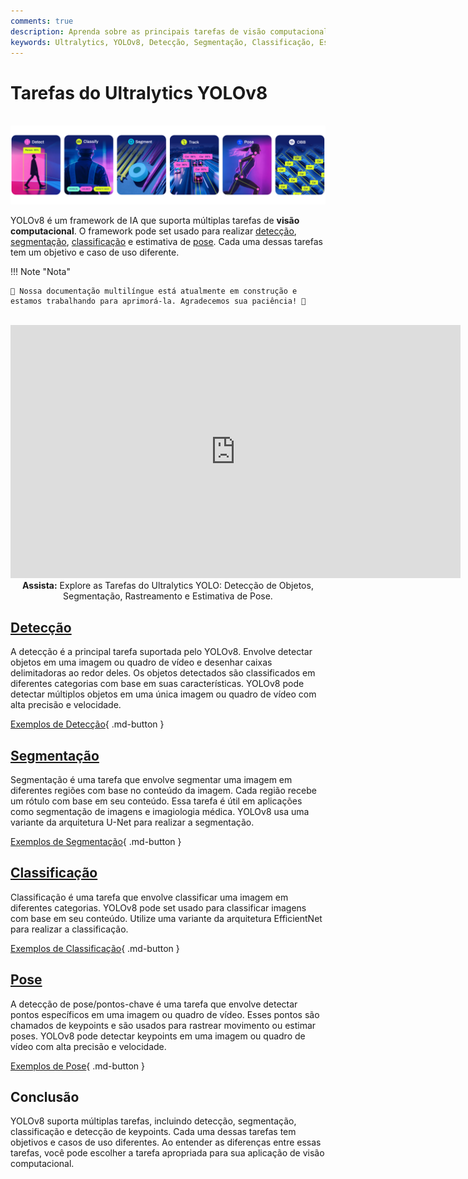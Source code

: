 ```yaml
---
comments: true
description: Aprenda sobre as principais tarefas de visão computacional que o YOLOv8 pode realizar, incluindo detecção, segmentação, classificação e estimativa de pose. Entenda seus usos em seus projetos de IA.
keywords: Ultralytics, YOLOv8, Detecção, Segmentação, Classificação, Estimativa de Pose, Framework de IA, Tarefas de Visão Computacional
---
```


# Tarefas do Ultralytics YOLOv8

<br>
<img width="1024" src="https://raw.githubusercontent.com/ultralytics/assets/main/im/banner-tasks.png" alt="Tarefas suportadas pelo Ultralytics YOLO">

YOLOv8 é um framework de IA que suporta múltiplas tarefas de **visão computacional**. O framework pode set usado para realizar [detecção](detect.md), [segmentação](segment.md), [classificação](classify.md) e estimativa de [pose](pose.md). Cada uma dessas tarefas tem um objetivo e caso de uso diferente.

!!! Note "Nota"

    🚧 Nossa documentação multilíngue está atualmente em construção e estamos trabalhando para aprimorá-la. Agradecemos sua paciência! 🙏

<p align="center">
  <br>
  <iframe width="720" height="405" src="https://www.youtube.com/embed/NAs-cfq9BDw"
    title="Reprodutor de vídeo do YouTube" frameborder="0"
    allow="accelerometer; autoplay; clipboard-write; encrypted-media; gyroscope; picture-in-picture; web-share"
    allowfullscreen>
  </iframe>
  <br>
  <strong>Assista:</strong> Explore as Tarefas do Ultralytics YOLO: Detecção de Objetos, Segmentação, Rastreamento e Estimativa de Pose.
</p>

## [Detecção](detect.md)

A detecção é a principal tarefa suportada pelo YOLOv8. Envolve detectar objetos em uma imagem ou quadro de vídeo e desenhar caixas delimitadoras ao redor deles. Os objetos detectados são classificados em diferentes categorias com base em suas características. YOLOv8 pode detectar múltiplos objetos em uma única imagem ou quadro de vídeo com alta precisão e velocidade.

[Exemplos de Detecção](detect.md){ .md-button }

## [Segmentação](segment.md)

Segmentação é uma tarefa que envolve segmentar uma imagem em diferentes regiões com base no conteúdo da imagem. Cada região recebe um rótulo com base em seu conteúdo. Essa tarefa é útil em aplicações como segmentação de imagens e imagiologia médica. YOLOv8 usa uma variante da arquitetura U-Net para realizar a segmentação.

[Exemplos de Segmentação](segment.md){ .md-button }

## [Classificação](classify.md)

Classificação é uma tarefa que envolve classificar uma imagem em diferentes categorias. YOLOv8 pode set usado para classificar imagens com base em seu conteúdo. Utilize uma variante da arquitetura EfficientNet para realizar a classificação.

[Exemplos de Classificação](classify.md){ .md-button }

## [Pose](pose.md)

A detecção de pose/pontos-chave é uma tarefa que envolve detectar pontos específicos em uma imagem ou quadro de vídeo. Esses pontos são chamados de keypoints e são usados para rastrear movimento ou estimar poses. YOLOv8 pode detectar keypoints em uma imagem ou quadro de vídeo com alta precisão e velocidade.

[Exemplos de Pose](pose.md){ .md-button }

## Conclusão

YOLOv8 suporta múltiplas tarefas, incluindo detecção, segmentação, classificação e detecção de keypoints. Cada uma dessas tarefas tem objetivos e casos de uso diferentes. Ao entender as diferenças entre essas tarefas, você pode escolher a tarefa apropriada para sua aplicação de visão computacional.

